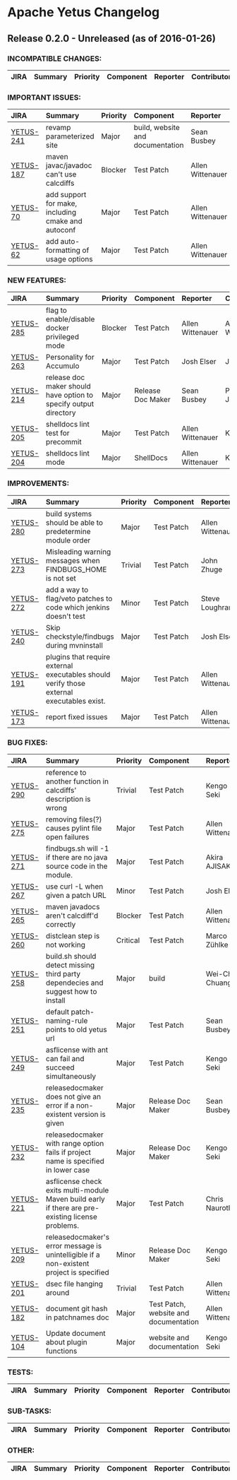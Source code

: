 
<!---
# Licensed to the Apache Software Foundation (ASF) under one
# or more contributor license agreements.  See the NOTICE file
# distributed with this work for additional information
# regarding copyright ownership.  The ASF licenses this file
# to you under the Apache License, Version 2.0 (the
# "License"); you may not use this file except in compliance
# with the License.  You may obtain a copy of the License at
#
#     http://www.apache.org/licenses/LICENSE-2.0
#
# Unless required by applicable law or agreed to in writing, software
# distributed under the License is distributed on an "AS IS" BASIS,
# WITHOUT WARRANTIES OR CONDITIONS OF ANY KIND, either express or implied.
# See the License for the specific language governing permissions and
# limitations under the License.
-->
# Apache Yetus Changelog

## Release 0.2.0 - Unreleased (as of 2016-01-26)

### INCOMPATIBLE CHANGES:

| JIRA | Summary | Priority | Component | Reporter | Contributor |
|:---- |:---- | :--- |:---- |:---- |:---- |


### IMPORTANT ISSUES:

| JIRA | Summary | Priority | Component | Reporter | Contributor |
|:---- |:---- | :--- |:---- |:---- |:---- |
| [YETUS-241](https://issues.apache.org/jira/browse/YETUS-241) | revamp parameterized site |  Major | build, website and documentation | Sean Busbey | Sean Busbey |
| [YETUS-187](https://issues.apache.org/jira/browse/YETUS-187) | maven javac/javadoc can't use calcdiffs |  Blocker | Test Patch | Allen Wittenauer | Allen Wittenauer |
| [YETUS-70](https://issues.apache.org/jira/browse/YETUS-70) | add support for make, including cmake and autoconf |  Major | Test Patch | Allen Wittenauer | Allen Wittenauer |
| [YETUS-62](https://issues.apache.org/jira/browse/YETUS-62) | add auto-formatting of usage options |  Major | Test Patch | Allen Wittenauer | Allen Wittenauer |


### NEW FEATURES:

| JIRA | Summary | Priority | Component | Reporter | Contributor |
|:---- |:---- | :--- |:---- |:---- |:---- |
| [YETUS-285](https://issues.apache.org/jira/browse/YETUS-285) | flag to enable/disable docker privileged mode |  Blocker | Test Patch | Allen Wittenauer | Allen Wittenauer |
| [YETUS-263](https://issues.apache.org/jira/browse/YETUS-263) | Personality for Accumulo |  Major | Test Patch | Josh Elser | Josh Elser |
| [YETUS-214](https://issues.apache.org/jira/browse/YETUS-214) | release doc maker should have option to specify output directory |  Major | Release Doc Maker | Sean Busbey | Pathangi Jatinshravan |
| [YETUS-205](https://issues.apache.org/jira/browse/YETUS-205) | shelldocs lint test for precommit |  Major | Test Patch | Allen Wittenauer | Kengo Seki |
| [YETUS-204](https://issues.apache.org/jira/browse/YETUS-204) | shelldocs lint mode |  Major | ShellDocs | Allen Wittenauer | Kengo Seki |


### IMPROVEMENTS:

| JIRA | Summary | Priority | Component | Reporter | Contributor |
|:---- |:---- | :--- |:---- |:---- |:---- |
| [YETUS-280](https://issues.apache.org/jira/browse/YETUS-280) | build systems should be able to predetermine module order |  Major | Test Patch | Allen Wittenauer | Allen Wittenauer |
| [YETUS-273](https://issues.apache.org/jira/browse/YETUS-273) | Misleading warning messages when FINDBUGS\_HOME is not set |  Trivial | Test Patch | John Zhuge | Marco Zühlke |
| [YETUS-272](https://issues.apache.org/jira/browse/YETUS-272) | add a way to flag/veto patches to code which jenkins doesn't test |  Minor | Test Patch | Steve Loughran | Allen Wittenauer |
| [YETUS-240](https://issues.apache.org/jira/browse/YETUS-240) | Skip checkstyle/findbugs during mvninstall |  Major | Test Patch | Josh Elser | Josh Elser |
| [YETUS-191](https://issues.apache.org/jira/browse/YETUS-191) | plugins that require external executables should verify those external executables exist. |  Major | Test Patch | Allen Wittenauer | Marco Zühlke |
| [YETUS-173](https://issues.apache.org/jira/browse/YETUS-173) | report fixed issues |  Major | Test Patch | Allen Wittenauer | Allen Wittenauer |


### BUG FIXES:

| JIRA | Summary | Priority | Component | Reporter | Contributor |
|:---- |:---- | :--- |:---- |:---- |:---- |
| [YETUS-290](https://issues.apache.org/jira/browse/YETUS-290) | reference to another function in calcdiffs' description is wrong |  Trivial | Test Patch | Kengo Seki | Marco Zühlke |
| [YETUS-275](https://issues.apache.org/jira/browse/YETUS-275) | removing files(?) causes pylint file open failures |  Major | Test Patch | Allen Wittenauer | Marco Zühlke |
| [YETUS-271](https://issues.apache.org/jira/browse/YETUS-271) | findbugs.sh will -1 if there are no java source code in the module. |  Major | Test Patch | Akira AJISAKA | Allen Wittenauer |
| [YETUS-267](https://issues.apache.org/jira/browse/YETUS-267) | use curl -L when given a patch URL |  Minor | Test Patch | Josh Elser | Josh Elser |
| [YETUS-265](https://issues.apache.org/jira/browse/YETUS-265) | maven javadocs aren't calcdiff'd correctly |  Blocker | Test Patch | Allen Wittenauer | Allen Wittenauer |
| [YETUS-260](https://issues.apache.org/jira/browse/YETUS-260) | distclean step is not working |  Critical | Test Patch | Marco Zühlke | Marco Zühlke |
| [YETUS-258](https://issues.apache.org/jira/browse/YETUS-258) | build.sh should detect missing third party dependecies and suggest how to install |  Major | build | Wei-Chiu Chuang | Wei-Chiu Chuang |
| [YETUS-251](https://issues.apache.org/jira/browse/YETUS-251) | default patch-naming-rule points to old yetus url |  Major | Test Patch | Sean Busbey | Marco Zühlke |
| [YETUS-249](https://issues.apache.org/jira/browse/YETUS-249) | asflicense with ant can fail and succeed simultaneously |  Major | Test Patch | Kengo Seki | Kengo Seki |
| [YETUS-235](https://issues.apache.org/jira/browse/YETUS-235) | releasedocmaker does not give an error if a non-existent version is given |  Major | Release Doc Maker | Sean Busbey | Kengo Seki |
| [YETUS-232](https://issues.apache.org/jira/browse/YETUS-232) | releasedocmaker with range option fails if project name is specified in lower case |  Major | Release Doc Maker | Kengo Seki | Kengo Seki |
| [YETUS-221](https://issues.apache.org/jira/browse/YETUS-221) | asflicense check exits multi-module Maven build early if there are pre-existing license problems. |  Major | Test Patch | Chris Nauroth | Allen Wittenauer |
| [YETUS-209](https://issues.apache.org/jira/browse/YETUS-209) | releasedocmaker's error message is unintelligible if a non-existent project is specified |  Minor | Release Doc Maker | Kengo Seki | Kengo Seki |
| [YETUS-201](https://issues.apache.org/jira/browse/YETUS-201) | dsec file hanging around |  Trivial | Test Patch | Allen Wittenauer | Marco Zühlke |
| [YETUS-182](https://issues.apache.org/jira/browse/YETUS-182) | document git hash in patchnames doc |  Major | Test Patch, website and documentation | Allen Wittenauer | Marco Zühlke |
| [YETUS-104](https://issues.apache.org/jira/browse/YETUS-104) | Update document about plugin functions |  Major | website and documentation | Kengo Seki | Marco Zühlke |


### TESTS:

| JIRA | Summary | Priority | Component | Reporter | Contributor |
|:---- |:---- | :--- |:---- |:---- |:---- |


### SUB-TASKS:

| JIRA | Summary | Priority | Component | Reporter | Contributor |
|:---- |:---- | :--- |:---- |:---- |:---- |


### OTHER:

| JIRA | Summary | Priority | Component | Reporter | Contributor |
|:---- |:---- | :--- |:---- |:---- |:---- |


